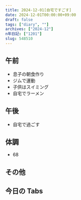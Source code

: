 ```yaml
---
title: 2024-12-01[自宅ですごす]
date: 2024-12-01T00:00:00+09:00
draft: false
tags: ["diary", ""]
archives: ["2024-12"]
n年日記: ["1201"]
slug: 548510
---
```


## 午前

- 息子の朝食作り
- ジムで運動
- 子供はスイミング
- 自宅でラーメン

## 午後

- 自宅で過ごす

## 体調

- 68

## その他

## 今日の Tabs
